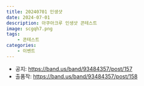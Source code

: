 ```yaml
---
title: 20240701 인생샷
date: 2024-07-01
description: 아쿠아크루 인생샷 콘테스트
image: scgqh7.png
tags:
    - 콘테스트
categories:
    - 이벤트
---
```


- 공지: https://band.us/band/93484357/post/157
- 출품작: https://band.us/band/93484357/post/158